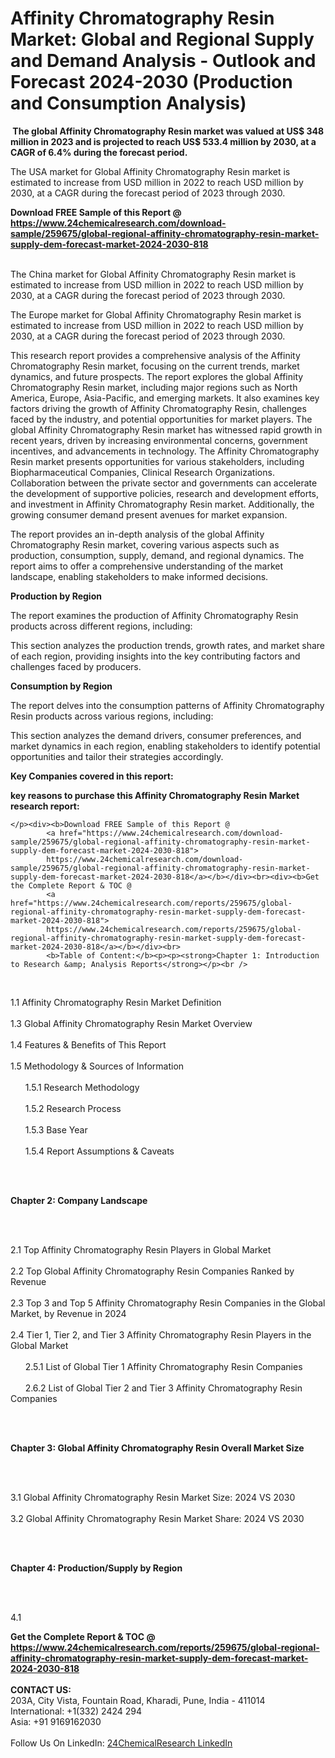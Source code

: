 <h1>Affinity Chromatography Resin Market: Global and Regional Supply and Demand Analysis - Outlook and Forecast 2024-2030 (Production and Consumption Analysis)</h1><p><strong> The global Affinity Chromatography Resin market was valued at US$ 348 million in 2023 and is projected to reach US$ 533.4 million by 2030, at a CAGR of 6.4% during the forecast period.</strong></p><p>
</p><p>The USA market for Global Affinity Chromatography Resin market is estimated to increase from USD million in 2022 to reach USD million by 2030, at a CAGR during the forecast period of 2023 through 2030.</p><div><b>Download FREE Sample of this Report @ 
            <a href="https://www.24chemicalresearch.com/download-sample/259675/global-regional-affinity-chromatography-resin-market-supply-dem-forecast-market-2024-2030-818">
            https://www.24chemicalresearch.com/download-sample/259675/global-regional-affinity-chromatography-resin-market-supply-dem-forecast-market-2024-2030-818</a></b></div><br><p>
</p><p>The China market for Global Affinity Chromatography Resin market is estimated to increase from USD million in 2022 to reach USD million by 2030, at a CAGR during the forecast period of 2023 through 2030.</p><p>
</p><p>The Europe market for Global Affinity Chromatography Resin market is estimated to increase from USD million in 2022 to reach USD million by 2030, at a CAGR during the forecast period of 2023 through 2030.</p><p>
</p><p>This research report provides a comprehensive analysis of the Affinity Chromatography Resin market, focusing on the current trends, market dynamics, and future prospects. The report explores the global Affinity Chromatography Resin market, including major regions such as North America, Europe, Asia-Pacific, and emerging markets. It also examines key factors driving the growth of Affinity Chromatography Resin, challenges faced by the industry, and potential opportunities for market players. The global Affinity Chromatography Resin market has witnessed rapid growth in recent years, driven by increasing environmental concerns, government incentives, and advancements in technology. The Affinity Chromatography Resin market presents opportunities for various stakeholders, including Biopharmaceutical Companies, Clinical Research Organizations. Collaboration between the private sector and governments can accelerate the development of supportive policies, research and development efforts, and investment in Affinity Chromatography Resin market. Additionally, the growing consumer demand present avenues for market expansion.</p><p>
</p><p>The report provides an in-depth analysis of the global Affinity Chromatography Resin market, covering various aspects such as production, consumption, supply, demand, and regional dynamics. The report aims to offer a comprehensive understanding of the market landscape, enabling stakeholders to make informed decisions.</p><p>
</p><p><strong>Production by Region</strong></p><p>
</p><p>The report examines the production of Affinity Chromatography Resin products across different regions, including:</p><p>
</p><p>
</p><p>This section analyzes the production trends, growth rates, and market share of each region, providing insights into the key contributing factors and challenges faced by producers.</p><p>
</p><p><strong>Consumption by Region</strong></p><p>
</p><p>The report delves into the consumption patterns of Affinity Chromatography Resin products across various regions, including:</p><p>
</p><p>
</p><p>This section analyzes the demand drivers, consumer preferences, and market dynamics in each region, enabling stakeholders to identify potential opportunities and tailor their strategies accordingly.</p><p>
<strong>Key Companies covered in this report:</strong></p><p>
</p><p>
</p><p><strong>key reasons to purchase this Affinity Chromatography Resin Market research report:</strong></p><p>

	</p><div><b>Download FREE Sample of this Report @ 
            <a href="https://www.24chemicalresearch.com/download-sample/259675/global-regional-affinity-chromatography-resin-market-supply-dem-forecast-market-2024-2030-818">
            https://www.24chemicalresearch.com/download-sample/259675/global-regional-affinity-chromatography-resin-market-supply-dem-forecast-market-2024-2030-818</a></b></div><br><div><b>Get the Complete Report & TOC @ 
            <a href="https://www.24chemicalresearch.com/reports/259675/global-regional-affinity-chromatography-resin-market-supply-dem-forecast-market-2024-2030-818">
            https://www.24chemicalresearch.com/reports/259675/global-regional-affinity-chromatography-resin-market-supply-dem-forecast-market-2024-2030-818</a></b></div><br>
            <b>Table of Content:</b><p><p><strong>Chapter 1: Introduction to Research &amp; Analysis Reports</strong></p><br />
<br />
<p>1.1 Affinity Chromatography Resin Market Definition<br /><br />
1.3 Global Affinity Chromatography Resin Market Overview<br /><br />
1.4 Features &amp; Benefits of This Report<br /><br />
1.5 Methodology &amp; Sources of Information<br /><br />
&nbsp;&nbsp;&nbsp;&nbsp;&nbsp; 1.5.1 Research Methodology<br /><br />
&nbsp;&nbsp;&nbsp;&nbsp;&nbsp; 1.5.2 Research Process<br /><br />
&nbsp;&nbsp;&nbsp;&nbsp;&nbsp; 1.5.3 Base Year<br /><br />
&nbsp;&nbsp;&nbsp;&nbsp;&nbsp; 1.5.4 Report Assumptions &amp; Caveats</p><br />
<br />
<p><strong>Chapter 2: Company Landscape</strong></p><br />
<br />
<p>2.1 Top Affinity Chromatography Resin Players in Global Market<br /><br />
2.2 Top Global Affinity Chromatography Resin Companies Ranked by Revenue<br /><br />
2.3 Top 3 and Top 5 Affinity Chromatography Resin Companies in the Global Market, by Revenue in 2024<br /><br />
2.4 Tier 1, Tier 2, and Tier 3 Affinity Chromatography Resin Players in the Global Market<br /><br />
&nbsp;&nbsp;&nbsp;&nbsp;&nbsp; 2.5.1 List of Global Tier 1 Affinity Chromatography Resin Companies<br /><br />
&nbsp;&nbsp;&nbsp;&nbsp;&nbsp; 2.6.2 List of Global Tier 2 and Tier 3 Affinity Chromatography Resin Companies</p><br />
<br />
<p><strong>Chapter 3: Global Affinity Chromatography Resin Overall Market Size</strong></p><br />
<br />
<p>3.1 Global Affinity Chromatography Resin Market Size: 2024 VS 2030<br /><br />
3.2 Global Affinity Chromatography Resin Market Share: 2024 VS 2030</p><br />
<br />
<p><strong>Chapter 4: Production/Supply by Region</strong></p><br />
<br />
<p>4.1</p><div><b>Get the Complete Report & TOC @ 
            <a href="https://www.24chemicalresearch.com/reports/259675/global-regional-affinity-chromatography-resin-market-supply-dem-forecast-market-2024-2030-818">
            https://www.24chemicalresearch.com/reports/259675/global-regional-affinity-chromatography-resin-market-supply-dem-forecast-market-2024-2030-818</a></b></div><br><b>CONTACT US:</b><br>
            203A, City Vista, Fountain Road, Kharadi, Pune, India - 411014<br>
            International: +1(332) 2424 294<br>
            Asia: +91 9169162030 <br><br>
            Follow Us On LinkedIn: <a href="https://www.linkedin.com/company/24chemicalresearch/">24ChemicalResearch LinkedIn</a>